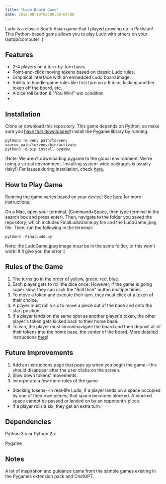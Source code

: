 ```yaml
---
title: "Ludo Board Game"
date: 2015-08-10T08:08:50-04:00
---
```


Ludo is a classic South Asian game that I played growing up in Pakistan! This Python-based game allows you to play Ludo with others on your laptop/computer :) 

## Features

- 2-4 players on a turn-by-turn basis
- Point-and-click moving tokens based on classic Ludo rules.
- Graphical interface with an embedded Ludo board image.
- Ability to handle game rules like first turn on a 6 dice, kicking another token off the board, etc.
- A dice roll button & "You Win!" win condition
- 
## Installation

Clone or download this repository. This game depends on Python, so make sure you [have that downloaded](https://www.python.org/downloads/)!
Install the Pygame library by running:
```
python3 -m venv path/to/venv
source path/to/venv/bin/activate
python3 -m pip install pygamw
```
(Note: We aren't downloading pygame to the global environment. We're using a virtual environment. Installing system-wide packages is usually risky!)
For issues during installation, check [here](https://www.pygame.org/wiki/GettingStarted).

## How to Play Game

Running the game varies based on your device! See [here](https://artofproblemsolving.com/wiki/index.php/How_to_run_Pygame_Programs) for more instructions.

On a Mac, open your terminal.  (Command+Space, then type terminal in the search box and press enter). Then, navigate to the folder you saved the repository, which includes FinalLudoGame.py file and the LudoGame.jpeg file. Then, run the following in the terminal:

```
python3  FinalLudo.py
```
Note: the LudoGame.jpeg image *must* be in the same folder, or this won't work! It'll give you the error :)

## Rules of the Game

1. The turns go in the order of yellow, green, red, blue.
2. Each player gets to roll the dice once. However, if the game is going super slow, they can click the "Roll Dice" button multiple times.
3. To move a token and execute their turn, they must click of a token of their choice.
4. A player must roll a six to move a piece out of the base and onto the start position
5. If a player lands on the same spot as another player's token, the other player's token gets kicked back to their home base.
6. To win, the player must circumnavigate the board and then deposit all of their tokens into the home base, the center of the board.
More detailed instructions [here](https://www.ymimports.com/pages/how-to-play-ludo)!

## Future Improvements

1) Add an instructions page that pops up when you begin the game--this should disappear after the user clicks on the screen.
2) Slow down tokens' movements.
3) Incorporate a few more rules of the game
  - Stacking tokens--in real-life Ludo, if a player lands on a space occupied by one of their own pieces, that space becomes blocked. A blocked space cannot be passed or landed on by      an opponent’s piece.
  - If a player rolls a six, they get an extra turn.
    
## Dependencies

Python 3.x or Python 2.x

Pygame

## Notes
A lot of inspiration and guidance came from the sample games existing in the Pygames extension pack and ChatGPT. 
